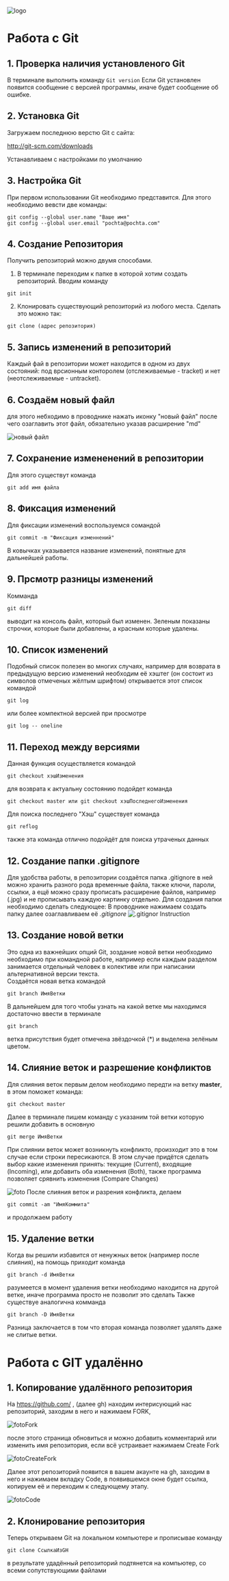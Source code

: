 ![logo](Git_Logo.png)
  # Работа с Git
  
  ## 1. Проверка наличия установленого Git
В терминале выполнить команду `Git version`
Если Git установлен появится сообщение с версией программы, иначе будет сообщение об ошибке.

## 2. Установка Git
Загружаем последнюю верстю Git с сайта:

http://git-scm.com/downloads

Устанавливаем с настройками по умолчанию

## 3. Настройка Git
При первом использовании Git необходимо представится. Для этого необходимо вевсти две команды:
```
git config --global user.name "Ваше имя"
git config --global user.email "pochta@pochta.com"
```
## 4. Создание Репозитория
Получить репозиторий можно двумя способами.
1. В терминале переходим к папке в которой хотим создать репозиторий. Вводим команду
```
git init
```
2. Клонировать существующий репозиторий из любого места.
Сделать это можно так:
```
git clone (адрес репозитория)
```
## 5. Запись изменений в репозиторий
Каждый фай в репозитории может находится в одном из двух состояний: под врсионным конторолем (отслеживаемые - tracket) и нет (неотслеживаемые - untracket).

## 6. Создаём новый файл
для этого небходимо в проводнике нажать иконку "новый файл" после чего озаглавить этот файл, обязательно указав расширение "md"

![новый файл](git_new_fail.jpg)
## 7. Сохранение измененений в репозитории
Для этого существут команда
```
git add имя файла
```
## 8. Фиксация изменений 
Для фиксации изменений воспользуемся сомандой 
```
git commit -m "Фиксация изменнений"
```
В ковычках указывается название изменений, понятные для дальнейшей работы.
## 9. Прсмотр разницы изменений
Комманда
```
git diff
````
 выводит на консоль файл, который был изменен. Зеленым показаны строчки, которые были добавлены, а красным которые удалены.
 
 ## 10. Список изменений
Подобный список полезен во многих случаях, например для возврата в предыдущую версию изменений необходим её хэштег (он состоит из символов отмеченых жёлтым шрифтом)
открывается этот список командой
```
git log
```
или более компектной версией при просмотре
```
git log -- oneline
```
## 11. Переход между версиями
Данная функция осуществляется командой
```
git checkout хэшИзменения
```
для возврата к актуальну состоянию подойдет команда
```
git checkout master или git checkout хэшПоследнегоИзменения
```
Для поиска последнего "Хэш" существует команда
```
git reflog
```
также эта команда отлично подойдёт для поиска утраченых данных

## 12. Создание папки .gitignore
Для удобства работы, в репозитории создаётся папка .gitignore в ней можно хранить разного рода временные файла, также ключи,  пароли, ссылки, а ещё можно сразу прописать расширение файлов, например (.jpg) и не прописывать каждую картинку отдельно.
Для создания папки необходимо сделать следующее:
В проводнике нажимаем создать папку далее озаглавливаем её _.gitignore_
![.gitignor Instruction](gitignore.png)

## 13. Создание новой ветки
Это одна из важнейших опций Git, зоздание новой ветки необходимо необходимо при командной работе, например если каждым разделом занимается отдельный человек в колективе или при написании альтернативной версии текста.  
Создаётся новая ветка командой
```
git branch ИмяВетки
```
В дальнейшем для того чтобы узнать на какой ветке мы находимся достаточно ввести в терминале
```
git branch
```
ветка присутствия будет отмечена звёздочкой (*) и выделена зелёным цветом.

## 14. Слияние веток и разрешение конфликтов
Для слияния веток первым делом необходимо передти на ветку **master**, в этом поможет команда:
```
git checkout master
```
Далее в терминале пишем команду с указаним той ветки которую решили добавить в основную
```
git merge ИмяВетки
```
При слиянии веток может возникнуть конфликто, произходит это в том случае если строки пересикаются. В этом случае придётся сделать выбор какие изменения принять: текущие (Current), входящие (Incoming), или добавить оба изменения (Both), также программа позволяет срявнить изменения (Compare Changes)

![foto](conflict.png)
После слияния веток и разрения конфликта, делаем 
```
git commit -am "ИмяКоммита"
```
и продолжаем работу

## 15. Удаление ветки
Когда вы решили избавится от ненужных  веток (например после слияния), на помощь приходит команда
```
git branch -d ИмяВетки
```
разумеется в момент удаления ветки необходимо находится на другой ветке, иначе программа просто не позволит это сделать
Также существуе аналогична комманда
```
git branch -D ИмяВетки
```
Разница заключается в том что вторая команда позволяет удалять даже не слитые ветки.

# Работа с GIT удалённо

## 1. Копирование удалённого репозитория
На https://github.com/ , (далее gh) находим интерисующий нас репозиторий, заходим в него и нажимаем FORK,

![fotoFork](Fork.png)

 после этого страница обновиться и можно добавить комментарий или изменить имя репозитория, если всё устраивает нажимаем Create Fork

 ![fotoCreateFork](CreateFork.png)

 Далее этот репозиторий появится в вашем акаунте на gh, заходим в него и нажимаем вкладку Code, в появившемся окне будет ссылка, копируем её и переходим к следующему этапу.

 ![fotoCode](Code.png)

 ## 2. Клонирование репозитория
Теперь открываем Git на локальном компьютере и прописывае команду
```
git clone СсылкаИзGH
```
в результате удадённый репозиторий подтянется на компьютер, со всеми сопутствующими файлами
